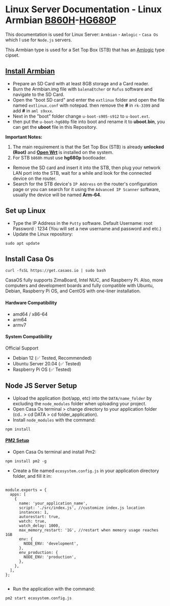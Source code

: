 
# Linux Server Documentation - Linux Armbian [B860H](https://github.com/topics/b860h)-[HG680P](https://github.com/topics/hg680p)

This documentation is used for Linux Server: `Armbian` - `Amlogic` - `Casa Os`
which I use for `Node.js` servers.

This Armbian type is used for a Set Top Box (STB) that has an [Amlogic](https://github.com/topics/amlogic) type cipset.

## [Install Armbian](https://www.mediafire.com/file/ic0kgvrr30tqlrh/Armbian_20.10.img.xz/file)

- Prepare an SD Card with at least 8GB storage and a Card reader.
- Burn the Armbian.img file with `balenaEtcher` or `Rufus` software and navigate to the SD Card.
- Open the "boot SD card" and enter the `extlinux` folder and open the file named `extlinux.conf` with notepad. then remove the **#** in `rk-3399` and add **#** in `aml s9xxx`.
- Next in the "boot" folder change `u-boot-s905-s912` to `u-boot.ext`.
- then put the `u-boot-hg680p` file into boot and rename it to **uboot.bin**, you can get the **uboot** file in this Repository.

**Important Notes:**
1. The main requirement is that the Set Top Box (STB) is already **unlocked (Root)** and **[Open Wrt](https://github.com/topics/openwrt)** is installed on the system.
2. For STB `b860h` must use **hg680p** bootloader.

- Remove the SD card and insert it into the STB, then plug your network LAN port into the STB, wait for a while and look for the connected device on the router.
- Search for the STB device's `IP Address` on the router's configuration page or you can search for it using the `Advanced IP Scanner` software, usually the device will be named **Arm-64**.

## Set up Linux

- Type the IP Address in the `Putty` software.
Default Username: root
Password : 1234
(You will set a new username and password and etc.)
- Update the Linux repository:
```
sudo apt update
```

## Install Casa Os
```
curl -fsSL https://get.casaos.io | sudo bash
```
CasaOS fully supports ZimaBoard, Intel NUC, and Raspberry Pi. Also, more computers and development boards and fully compatible with Ubuntu, Debian, Raspberry Pi OS, and CentOS with one-liner installation.

#### Hardware Compatibility
- amd64 / x86-64
- arm64
- armv7
#### System Compatibility
Official Support

- Debian 12 (✅ Tested, Recommended)
- Ubuntu Server 20.04 (✅ Tested)
- Raspberry Pi OS (✅ Tested)
 

## Node JS Server Setup

- Upload the application (bot/app, etc) into the `DATA/name_folder` by excluding the `node_modules` folder when uploading your project.
- Open Casa Os terminal > change directory to your application folder (cd.. > cd DATA > cd folder_application).
- Install `node_modules` with the command:
```
npm install
```

#### [PM2 Setup](https://pm2.keymetrics.io/)
- Open Casa Os terminal and install Pm2:
```
npm install pm2 -g
```
- Create a file named `ecosystem.config.js` in your application directory folder, and fill it in:
```

module.exports = {
  apps: [
    {
      name: 'your_application_name',
      script: './src/index.js', //customize index.js location
      instances: 1,
      autorestart: true,
      watch: true,
      watch_delay: 1000,
      max_memory_restart: '1G', //restart when memory usage reaches 1GB
      env: {
        NODE_ENV: 'development',
      },
      env_production: {
        NODE_ENV: 'production',
      },
    },
  ],
};


```
- Run the application with the command:
```
pm2 start ecosystem.config.js
```
